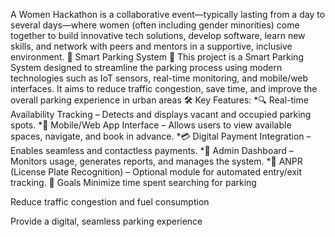 A Women Hackathon is a collaborative event—typically lasting from a day to several days—where women (often including gender minorities) come together to build innovative tech solutions, develop software, learn new skills, and network with peers and mentors in a supportive, inclusive environment.
🚗 Smart Parking System 🚦
This project is a Smart Parking System designed to streamline the parking process using modern technologies such as IoT sensors, real-time monitoring, and mobile/web interfaces. It aims to reduce traffic congestion, save time, and improve the overall parking experience in urban areas
🛠️ Key Features:
*🔍 Real-time Availability Tracking – Detects and displays vacant and occupied parking spots.
*📱 Mobile/Web App Interface – Allows users to view available spaces, navigate, and book in advance.
*💳 Digital Payment Integration – Enables seamless and contactless payments.
*🧠 Admin Dashboard – Monitors usage, generates reports, and manages the system.
*📸 ANPR (License Plate Recognition) – Optional module for automated entry/exit tracking.
🎯 Goals
Minimize time spent searching for parking

Reduce traffic congestion and fuel consumption

Provide a digital, seamless parking experience
